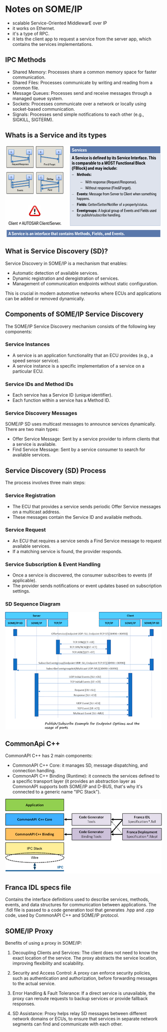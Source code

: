 # Notes on SOME/IP

- scalable Service-Oriented MiddlewarE over IP
- it works on Ethernet.
- it's a type of RPC.
- it lets the client app to request a service from the server app, which contains the services implementations.

## IPC Methods
- Shared Memory: Processes share a common memory space for faster communication.
- Shared Files: Processes communicate by writing and reading from a common file.
- Message Queues: Processes send and receive messages through a managed queue system.
- Sockets: Processes communicate over a network or locally using socket-based communication.
- Signals: Processes send simple notifications to each other (e.g., SIGKILL, SIGTERM).

## Whats is a Service and its types
![](images/service.png) 

## What is Service Discovery (SD)?
Service Discovery in SOME/IP is a mechanism that enables:
- Automatic detection of available services.
- Dynamic registration and deregistration of services.
- Management of communication endpoints without static configuration.

This is crucial in modern automotive networks where ECUs and applications can be added or removed dynamically.

## Components of SOME/IP Service Discovery
The SOME/IP Service Discovery mechanism consists of the following key components:

### Service Instances
- A service is an application functionality that an ECU provides (e.g., a speed sensor service).
- A service instance is a specific implementation of a service on a particular ECU.

### Service IDs and Method IDs
- Each service has a Service ID (unique identifier).
- Each function within a service has a Method ID.

### Service Discovery Messages
SOME/IP SD uses multicast messages to announce services dynamically. There are two main types:
- Offer Service Message: Sent by a service provider to inform clients that a service is available.
- Find Service Message: Sent by a service consumer to search for available services.

## Service Discovery (SD) Process
The process involves three main steps:

### Service Registration
- The ECU that provides a service sends periodic Offer Service messages on a multicast address.
- These messages contain the Service ID and available methods.

### Service Request
- An ECU that requires a service sends a Find Service message to request available services.
- If a matching service is found, the provider responds.

### Service Subscription & Event Handling
- Once a service is discovered, the consumer subscribes to events (if applicable).
- The provider sends notifications or event updates based on subscription settings.

### SD Sequence Diagram
![](images/Sd_sequence_diagram.png)

## CommonApi C++
CommonAPI C++ has 2 main components:
- CommonAPI C++ Core: it manages SD, message dispatching, and connection handling.
- CommonAPI C++ Binding (Runtime): it connects the services defined to a specific transport layer (it provides an abstraction layer as CommonAPI supports both SOME/IP and D-BUS, that's why it's connected to a generic name "IPC Stack").

![](images/commonApiCpp.png)

## Franca IDL specs file
Contains the interface definitions used to describe services, methods, events, and data structures for communication between applications.
The .fidl file is passed to a code generation tool that generates .hpp and .cpp code, used by CommonAPI C++ and SOME/IP protocol. 

## SOME/IP Proxy
Benefits of using a proxy in SOME/IP:
1. Decoupling Clients and Services:
The client does not need to know the exact location of the service. The proxy abstracts the service location, improving flexibility and scalability.

2. Security and Access Control:
A proxy can enforce security policies, such as authentication and authorization, before forwarding messages to the actual service.

3. Error Handling & Fault Tolerance:
If a direct service is unavailable, the proxy can reroute requests to backup services or provide fallback responses.

4. SD Assistance:
Proxy helps relay SD messages between different network domains or ECUs, to ensure that services in separate network segments can find and communicate with each other.